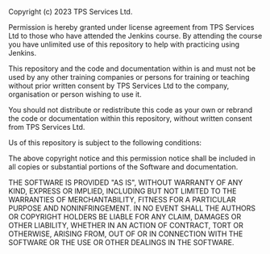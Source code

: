 Copyright (c) 2023 TPS Services Ltd.

Permission is hereby granted under license agreement from TPS Services Ltd to those who have attended the Jenkins course.  By attending the course you have unlimited use of this repository to help with practicing using Jenkins.

This repository and the code and documentation within is and must not be used by any other training companies or persons for training or teaching without prior written consent by TPS Services Ltd to the company, organisation or person wishing to use it.

You should not distribute or redistribute this code as your own or rebrand the code or documentation within this repository, without written consent from TPS Services Ltd.

Us of this repository is subject to the following conditions:

The above copyright notice and this permission notice shall be included in all copies or substantial portions of the Software and documentation.

THE SOFTWARE IS PROVIDED "AS IS", WITHOUT WARRANTY OF ANY KIND,
EXPRESS OR IMPLIED, INCLUDING BUT NOT LIMITED TO THE WARRANTIES OF
MERCHANTABILITY, FITNESS FOR A PARTICULAR PURPOSE AND
NONINFRINGEMENT. IN NO EVENT SHALL THE AUTHORS OR COPYRIGHT HOLDERS BE
LIABLE FOR ANY CLAIM, DAMAGES OR OTHER LIABILITY, WHETHER IN AN ACTION
OF CONTRACT, TORT OR OTHERWISE, ARISING FROM, OUT OF OR IN CONNECTION
WITH THE SOFTWARE OR THE USE OR OTHER DEALINGS IN THE SOFTWARE.